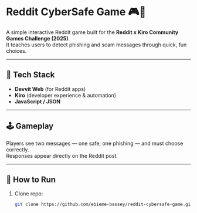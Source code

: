 # Reddit CyberSafe Game 🎮🔐

A simple interactive Reddit game built for the **Reddit x Kiro Community Games Challenge (2025)**.  
It teaches users to detect phishing and scam messages through quick, fun choices.

---

## 🧩 Tech Stack
- **Devvit Web** (for Reddit apps)
- **Kiro** (developer experience & automation)
- **JavaScript / JSON**

---

## 🕹️ Gameplay
Players see two messages — one safe, one phishing — and must choose correctly.  
Responses appear directly on the Reddit post.

---

## 🧰 How to Run
1. Clone repo:
   ```bash
   git clone https://github.com/ebieme-bassey/reddit-cybersafe-game.git
